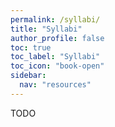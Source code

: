 ```yaml
---
permalink: /syllabi/
title: "Syllabi"
author_profile: false
toc: true
toc_label: "Syllabi"
toc_icon: "book-open"
sidebar:
  nav: "resources"
---
```


TODO